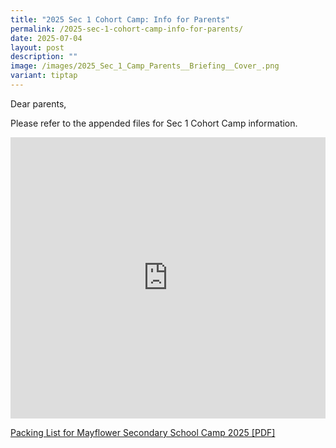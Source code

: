 ```yaml
---
title: "2025 Sec 1 Cohort Camp: Info for Parents"
permalink: /2025-sec-1-cohort-camp-info-for-parents/
date: 2025-07-04
layout: post
description: ""
image: /images/2025_Sec_1_Camp_Parents__Briefing__Cover_.png
variant: tiptap
---
```

<p>Dear parents,</p>
<p>Please refer to the appended files for Sec 1 Cohort Camp information.</p>
<div class="iframe-wrapper">
<iframe height="450" width="100%" allowfullscreen="true" frameborder="0" src="https://docs.google.com/presentation/d/e/2PACX-1vSFFW3TKPX40AbQcedKmTxswatVzfCwsP27d2vWTVYTifO7ivOllw8cAvS7hK0tNg/pubembed?start=true&amp;loop=true&amp;delayms=5000"></iframe>
</div>
<p><a href="/files/Packing_List_for_Mayflower_Secondary_School_Camp_2025.pdf" rel="noopener nofollow" target="_blank">Packing List for Mayflower Secondary School Camp 2025 [PDF]</a>
</p>